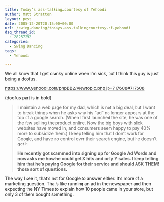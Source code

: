 ```yaml
---
title: Today’s ass-talking…courtesy of Yehoodi
author: Matt Stratton
layout: post
date: 2005-12-20T20:15:00+00:00
url: /swing-dancing/todays-ass-talkingcourtesy-of-yehoodi
dsq_thread_id:
  - 28257292
categories:
  - Swing Dancing
tags:
  - Yehoodi

---
```

We all know that I get cranky online when I&#8217;m sick, but I think this guy is just being a doofus.

<https://www.yehoodi.com/phpBB2/viewtopic.php?p=717608#717608>

(doofus part is in bold)

> I maintain a web page for my dad, which is not a big deal, but I want to break things when he asks why his &#8220;ad&#8221; no longer appears at the top of a google search. (When I first launched the site, he was one of the few selling the product online. Now the big boys with slick websites have moved in, and consumers seem happy to pay 40% more to subsidize them.) I keep telling him that I don&#8217;t work for Google, and have no control over their search engine, but he doesn&#8217;t get it.
> 
> **He recently got scammed into signing up for Google Ad Words and now asks me how he could get X hits and only Y sales. I keep telling him that he&#8217;s paying Google for their service and should ASK THEM! those sort of questions.**

The way I see it, that&#8217;s not for Google to answer either. It&#8217;s more of a marketing question. That&#8217;s like running an ad in the newspaper and then expecting the NY Times to explain how 10 people came in your store, but only 3 of them bought something.